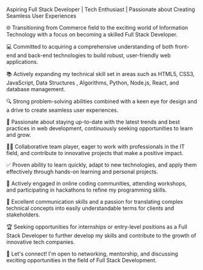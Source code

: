 Aspiring Full Stack Developer | Tech Enthusiast | Passionate about Creating Seamless User Experiences

🌐 Transitioning from Commerce field to the exciting world of Information Technology with a focus on becoming a skilled Full Stack Developer.

💻 Committed to acquiring a comprehensive understanding of both front-end and back-end technologies to build robust, user-friendly web applications.

📚 Actively expanding my technical skill set in areas such as HTML5, CSS3, JavaScript, Data Structures , Algorithms,
Python, Node.js, React, and database management.

🔍 Strong problem-solving abilities combined with a keen eye for design and a drive to create seamless user experiences.

🌱 Passionate about staying up-to-date with the latest trends and best practices in web development, continuously seeking opportunities to learn and grow.

👨‍💻 Collaborative team player, eager to work with professionals in the IT field, and contribute to innovative projects that make a positive impact.

✅ Proven ability to learn quickly, adapt to new technologies, and apply them effectively through hands-on learning and personal projects.

🌟 Actively engaged in online coding communities, attending workshops, and participating in hackathons to refine my programming skills.

📢 Excellent communication skills and a passion for translating complex technical concepts into easily understandable terms for clients and stakeholders.

🏆 Seeking opportunities for internships or entry-level positions as a Full Stack Developer to further develop my skills and contribute to the growth of innovative tech companies.

📧 Let's connect! I'm open to networking, mentorship, and discussing exciting opportunities in the field of Full Stack Development.

<!---
divekarsiddhesh/divekarsiddhesh is a ✨ special ✨ repository because its `README.md` (this file) appears on your GitHub profile.
You can click the Preview link to take a look at your changes.
--->
